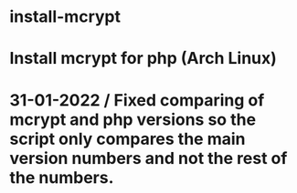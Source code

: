 # install-mcrypt
# Install mcrypt for php (Arch Linux)
# 31-01-2022 / Fixed comparing of mcrypt and php versions so the script only compares the main version numbers and not the rest of the numbers. 
